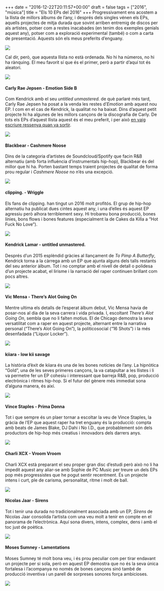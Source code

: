 +++
date = "2016-12-22T20:11:57+00:00"
draft = false
tags = ["2016", "música"]
title = "Els 10 EPs del 2016"
+++
Progressivament ens acostem a la llista de millors àlbums de l’any, i després dels singles vénen els EPs, aquells projectes de mitja durada que sovint arriben entremig de discos per als artistes, potser com a restes inacabades (en tenim dos exemples genials aquest any), potser com a exploració experimental (també) o com a carta de presentació. Aquests són els meus preferits d’enguany.

<a href="http://enricllonch.com/post/154817708239/els-10-eps-del-2016"><img class="pImageFull" src="https://68.media.tumblr.com/8544b27ec864b0c760f809c0250f9f77/tumblr_oi9zyzlIJP1u00ofno2_1280.png"></a><br>

<!-- more -->

Cal dir, però, que aquesta llista no està ordenada. No hi ha números, no hi ha rànquing. El meu favorit sí que és el primer, però a partir d’aquí tot és aleatori.

<img class="pImageFull" src="https://68.media.tumblr.com/414cc6bc045d238274b58592e713dcd6/tumblr_oilr52XMDR1u00ofno2_1280.png">

#### Carly Rae Jepsen - Emotion Side B

Com Kendrick amb el seu <em>untitled unmastered.</em> de què parlaré més tard, Carly Rae Jepsen ha posat a la venda les restes d’<em>Emotion</em> amb aquest nou EP. I com en el cas de Kendrick, la qualitat no ha baixat. Dins d’aquest petit projecte hi ha algunes de les millors cançons de la discografia de Carly. De tots els EPs d’aquest llista aquest és el meu preferit, i per això [en vaig escriure ressenya quan va sortir](http://enricllonch.com/post/149665099694/emotion-side-b).

<img class="pImageFull" src="https://68.media.tumblr.com/d4a010fd3c660a1de119d5d4bff19941/tumblr_oilr52XMDR1u00ofno3_1280.png">

#### Blackbear - Cashmere Noose

Dins de la categoria d’artistes de Soundcloud/Spotify que facin R&B alternatiu (amb forta influència d’instrumentals hip-hop), Blackbear és del millor que hi ha. Porten bastant temps traient projectes de qualitat de forma prou regular i *Cashmere Noose* no n’és una excepció.

<img class="pImageFull" src="https://68.media.tumblr.com/bd6c465bca8e6be9f8554fa2a2854792/tumblr_oilr52XMDR1u00ofno4_1280.png">

#### clipping. - Wriggle

Els fans de clipping. han tingut un 2016 molt profitós. El grup de hip-hop alternatiu ha publicat dues cintes aquest any, i una d’elles és aquest EP agressiu però alhora terriblement sexy. Hi trobareu bona producció, bones línies, bons flows i bones features (especialment la de Cakes da Killa a “Hot Fuck No Love”). 

<img class="pImageFull" src="https://68.media.tumblr.com/ad0b8ac9425d545b7e0e96d8d4708f02/tumblr_oilr52XMDR1u00ofno5_1280.png">

#### Kendrick Lamar - untitled unmastered.

Després d’un 2015 esplèndid gràcies al llançament de *To Pimp A Butterfly*, Kendrick torna a la càrrega amb un EP que ajunta alguns dels talls restants del seu anterior àlbum. Tot i no comptar amb el nivell de detall o polidesa d’un projecte acabat, el lirisme i la narració del raper continuen brillant com pocs altres.

<img class="pImageFull" src="https://68.media.tumblr.com/cd558ef9e57ad043d681bcd99c216eec/tumblr_oilr52XMDR1u00ofno6_1280.png">

#### Vic Mensa - There’s Alot Going On

Mentre ultima els detalls de l’esperat àlbum debut, Vic Mensa havia de posar-nos al dia de la seva carrera i vida privada. I, escoltant *There’s Alot Going On*, sembla que no li falten motius. El de Chicago demostra la seva versatilitat com a raper en aquest projecte, alternant entre la narrativa personal (“There’s Alot Going On”), la politicosocial (“16 Shots”) i la més desenfadada (“Liquor Locker”).

<img class="pImageFull" src="https://68.media.tumblr.com/3f5f0236d035ea981a00b83433021f62/tumblr_oilr52XMDR1u00ofno7_1280.png">

#### kiiara - low kii savage

La història d’èxit de kiiara és una de les bones notícies de l’any. La hipnòtica “Gold”, una de les seves primeres cançons, la va catapultar a les llistes i li va permetre fer un EP cohesiu i interessant que barreja R&B, pop, producció electrònica i ritmes hip-hop. Si el futur del gènere més immediat sona d’alguna manera, és així.

<img class="pImageFull" src="https://68.media.tumblr.com/23739e629b3a74f18f212720332c03cc/tumblr_oilr52XMDR1u00ofno1_1280.png">

#### Vince Staples - Prima Donna

Tot i que sempre és un plaer tornar a escoltar la veu de Vince Staples, la gràcia de l’EP que aquest raper ha tret enguany és la producció: compta amb beats de James Blake, DJ Dahi i No I.D., que probablement són dels productors de hip-hop més creatius i innovadors dels darrers anys. 

<img class="pImageFull" src="https://68.media.tumblr.com/2f8fc1b798b85c401efe88e5768804c4/tumblr_oilr52XMDR1u00ofno8_1280.png">

#### Charli XCX - Vroom Vroom

Charli XCX està preparant el seu proper gran disc d’estudi però això no li ha impedit aquest any aliar-se amb Sophie de PC Music per treure un dels EPs pop més progressistes que he pogut sentir recentment. És un projecte intens i curt, ple de carisma, personalitat, ritme i molt de ball. 

<img class="pImageFull" src="https://68.media.tumblr.com/8883986e216d769bc2bf64f84527d782/tumblr_oilrn0qv2e1u00ofno1_1280.png">

#### Nicolas Jaar - Sirens

Tot i tenir una durada no tradicionalment associada amb un EP, *Sirens* de Nicolas Jaar consolida l’artista com una veu molt a tenir en compte en el panorama de l’electrònica. Aquí sona divers, intens, complex, dens i amb el toc just de poètica. 

<img class="pImageFull" src="https://68.media.tumblr.com/a8a487a344b7a7a13558576cfb1c83c7/tumblr_oilrn0qv2e1u00ofno2_1280.png">

#### Moses Sumney - Lamentations

Moses Sumney té molt bona veu, i és prou peculiar com per tirar endavant un projecte per si sola, però en aquest EP demostra que no és la seva única fortalesa i l’acompanya no només de bones cançons sinó també de producció inventiva i un parell de sorpreses sonores força ambicioses.

<img id="splashFade" src="https://68.media.tumblr.com/dbeb1e1a9a6827c824be9ca91ef6aa93/tumblr_oiluemEy881u00ofno1_1280.png">